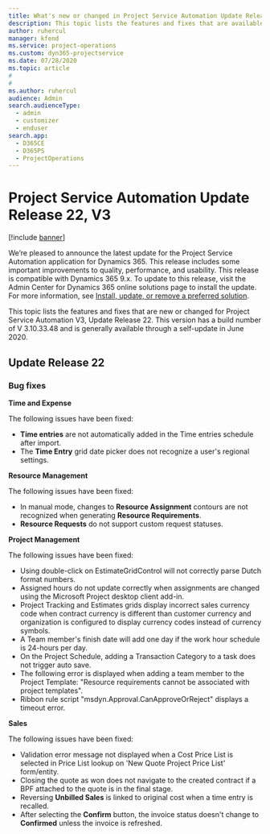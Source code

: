 ```yaml
---
title: What's new or changed in Project Service Automation Update Release 22, V3
description: This topic lists the features and fixes that are available in Project Service Automation Update Release 22, V3.
author: ruhercul
manager: kfend
ms.service: project-operations
ms.custom: dyn365-projectservice
ms.date: 07/28/2020
ms.topic: article
#
#
ms.author: ruhercul
audience: Admin
search.audienceType: 
  - admin
  - customizer
  - enduser
search.app: 
  - D365CE
  - D365PS
  - ProjectOperations
---
```


# Project Service Automation Update Release 22, V3

[!include [banner](../includes/psa-now-project-operations.md)]

We’re pleased to announce the latest update for the Project Service Automation application for Dynamics 365. This release includes some important improvements to quality, performance, and usability. This release is compatible with Dynamics 365 9.x. To update to this release, visit the Admin Center for Dynamics 365 online solutions page to install the update. For more information, see [Install, update, or remove a preferred solution](https://docs.microsoft.com/power-platform/admin/install-remove-preferred-solution).

This topic lists the features and fixes that are new or changed for Project Service Automation V3, Update Release 22. This version has a build number of V 3.10.33.48 and is generally available through a self-update in June 2020.

## Update Release 22

### Bug fixes



**Time and Expense**

The following issues have been fixed:

- **Time entries** are not automatically added in the Time entries schedule after import.
- The **Time Entry** grid date picker does not recognize a user's regional settings.

**Resource Management**

The following issues have been fixed:

- In manual mode, changes to **Resource Assignment** contours are not recognized when generating **Resource Requirements**.
- **Resource Requests** do not support custom request statuses.

**Project Management**

The following issues have been fixed:

- Using double-click on EstimateGridControl will not correctly parse Dutch format numbers.
- Assigned hours do not update correctly when assignments are changed using the Microsoft Project desktop client add-in.
- Project Tracking and Estimates grids display incorrect sales currency code when contract currency is different than customer currency and organization is configured to display currency codes instead of currency symbols.
- A Team member's finish date will add one day if the work hour schedule is 24-hours per day.
- On the Project Schedule, adding a Transaction Category to a task does not trigger auto save.
- The following error is displayed when adding a team member to the Project Template: "Resource requirements cannot be associated with project templates". 
- Ribbon rule script "msdyn.Approval.CanApproveOrReject" displays a timeout error.

**Sales**

The following issues have been fixed:

- Validation error message not displayed when a Cost Price List is selected in Price List lookup on 'New Quote Project Price List' form/entity.
- Closing the quote as won does not navigate to the created contract if a BPF attached to the quote is in the final stage.
- Reversing **Unbilled Sales** is linked to original cost when a time entry is recalled.
- After selecting the **Confirm** button, the invoice status doesn't change to **Confirmed** unless the invoice is refreshed.
